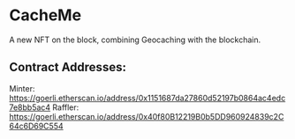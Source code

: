 # CacheMe

A new NFT on the block, combining Geocaching with the blockchain.

## Contract Addresses:

Minter: https://goerli.etherscan.io/address/0x1151687da27860d52197b0864ac4edc7e8bb5ac4
Raffler: https://goerli.etherscan.io/address/0x40f80B12219B0b5DD960924839c2C64c6D69C554
